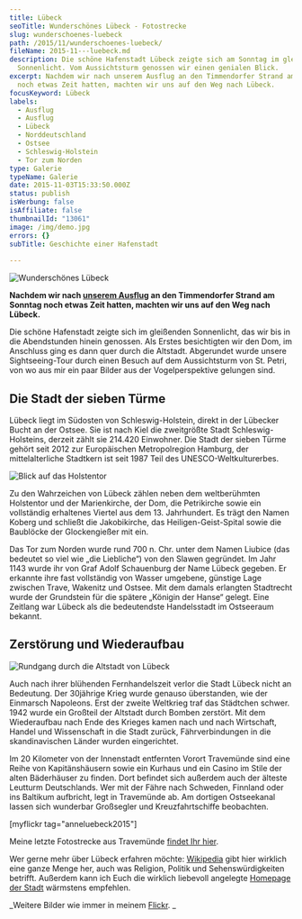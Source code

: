 ```yaml
---
title: Lübeck
seoTitle: Wunderschönes Lübeck - Fotostrecke
slug: wunderschoenes-luebeck
path: /2015/11/wunderschoenes-luebeck/
fileName: 2015-11---luebeck.md
description: Die schöne Hafenstadt Lübeck zeigte sich am Sonntag im gleißenden
  Sonnenlicht. Vom Aussichtsturm genossen wir einen genialen Blick.
excerpt: Nachdem wir nach unserem Ausflug an den Timmendorfer Strand am Sonntag
  noch etwas Zeit hatten, machten wir uns auf den Weg nach Lübeck.
focusKeyword: Lübeck
labels:
  - Ausflug
  - Ausflug
  - Lübeck
  - Norddeutschland
  - Ostsee
  - Schleswig-Holstein
  - Tor zum Norden
type: Galerie
typeName: Galerie
date: 2015-11-03T15:33:50.000Z
status: publish
isWerbung: false
isAffiliate: false
thumbnailId: "13061"
image: /img/demo.jpg
errors: {}
subTitle: Geschichte einer Hafenstadt
  
---
```


![Wunderschönes Lübeck](http://cardamonchai.com/wp-content/uploads/2015/11/22717821986_0bfb81b7e0_z-640x427.jpg "Wunderschönes Lübeck")

**Nachdem wir nach
[unserem Ausflug](/2015/11/birdwatching-am-timmendorfer-strand/) an den
Timmendorfer Strand am Sonntag noch etwas Zeit hatten, machten wir uns auf den
Weg nach Lübeck.**

Die schöne Hafenstadt zeigte sich im gleißenden Sonnenlicht, das wir bis in die
Abendstunden hinein genossen. Als Erstes besichtigten wir den Dom, im Anschluss
ging es dann quer durch die Altstadt. Abgerundet wurde unsere Sightseeing-Tour
durch einen Besuch auf dem Aussichtsturm von St. Petri, von wo aus mir ein paar
Bilder aus der Vogelperspektive gelungen sind.

## Die Stadt der sieben Türme

Lübeck liegt im Südosten von Schleswig-Holstein, direkt in der Lübecker Bucht an
der Ostsee. Sie ist nach Kiel die zweitgrößte Stadt Schleswig-Holsteins, derzeit
zählt sie 214.420 Einwohner. Die Stadt der sieben Türme gehört seit 2012 zur
Europäischen Metropolregion Hamburg, der mittelalterliche Stadtkern ist seit
1987 Teil des UNESCO-Weltkulturerbes.

![Blick auf das Holstentor](http://cardamonchai.com/wp-content/uploads/2015/11/22121232544_b19aabeb3a_z-640x427.jpg "Blick auf das Holstentor")

Zu den Wahrzeichen von Lübeck zählen neben dem weltberühmten Holstentor und der
Marienkirche, der Dom, die Petrikirche sowie ein vollständig erhaltenes Viertel
aus dem 13. Jahrhundert. Es trägt den Namen Koberg und schließt die
Jakobikirche, das Heiligen-Geist-Spital sowie die Baublöcke der Glockengießer
mit ein.

Das Tor zum Norden wurde rund 700 n. Chr. unter dem Namen Liubice (das bedeutet
so viel wie „die Liebliche“) von den Slawen gegründet. Im Jahr 1143 wurde ihr
von Graf Adolf Schauenburg der Name Lübeck gegeben. Er erkannte ihre fast
vollständig von Wasser umgebene, günstige Lage zwischen Trave, Wakenitz und
Ostsee. Mit dem damals erlangten Stadtrecht wurde der Grundstein für die spätere
„Königin der Hanse“ gelegt. Eine Zeitlang war Lübeck als die bedeutendste
Handelsstadt im Ostseeraum bekannt.

## Zerstörung und Wiederaufbau

![Rundgang durch die Altstadt von Lübeck](http://cardamonchai.com/wp-content/uploads/2015/11/22121105134_51ec73c251_z-640x427.jpg "Rundgang durch die Altstadt von Lübeck")

Auch nach ihrer blühenden Fernhandelszeit verlor die Stadt Lübeck nicht an
Bedeutung. Der 30jährige Krieg wurde genauso überstanden, wie der Einmarsch
Napoleons. Erst der zweite Weltkrieg traf das Städtchen schwer. 1942 wurde ein
Großteil der Altstadt durch Bomben zerstört. Mit dem Wiederaufbau nach Ende des
Krieges kamen nach und nach Wirtschaft, Handel und Wissenschaft in die Stadt
zurück, Fährverbindungen in die skandinavischen Länder wurden eingerichtet.

Im 20 Kilometer von der Innenstadt entfernten Vorort Travemünde sind eine Reihe
von Kapitänshäusern sowie ein Kurhaus und ein Casino im Stile der alten
Bäderhäuser zu finden. Dort befindet sich außerdem auch der älteste Leutturm
Deutschlands. Wer mit der Fähre nach Schweden, Finnland oder ins Baltikum
aufbricht, legt in Travemünde ab. Am dortigen Ostseekanal lassen sich wunderbar
Großsegler und Kreuzfahrtschiffe beobachten.

[myflickr tag="anneluebeck2015"]

Meine letzte Fotostrecke aus Travemünde
[findet Ihr hier](/2015/05/ein-sonntag-in-travemuende/).

Wer gerne mehr über Lübeck erfahren möchte:
[Wikipedia](https://de.wikipedia.org/wiki/Lübeck) gibt hier wirklich eine ganze
Menge her, auch was Religion, Politik und Sehenswürdigkeiten betrifft. Außerdem
kann ich Euch die wirklich liebevoll angelegte
[Homepage der Stadt](http://www.luebeck.de/tourismus/sightseeing/geschichte/)
wärmstens empfehlen.

_Weitere Bilder wie immer in meinem
[Flickr](https://www.flickr.com/photos/99929697@N07/albums). _

  